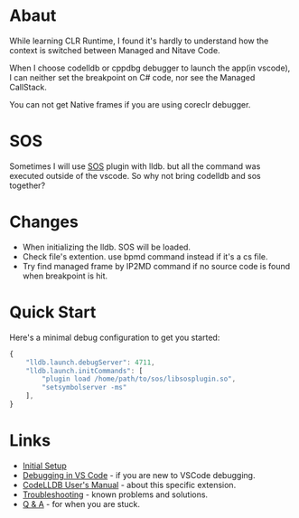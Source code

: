# Abaut
While learning CLR Runtime, I found it's hardly to understand how the context is switched between Managed and Nitave Code.

When I choose codelldb or cppdbg debugger to launch the app(in vscode), I can neither set the breakpoint on C# code, nor see the Managed CallStack.

You can not get Native frames if you are using coreclr debugger.

# SOS
Sometimes I will use [SOS](https://github.com/dotnet/diagnostics) plugin with lldb. but all the command was executed outside of the vscode.
So why not bring codelldb and sos together?

# Changes
- When initializing the lldb. SOS will be loaded.
- Check file's extention. use bpmd command instead if it's a cs file.
- Try find managed frame by IP2MD command if no source code is found when breakpoint is hit.

# Quick Start
Here's a minimal debug configuration to get you started:
```javascript
{
    "lldb.launch.debugServer": 4711,
    "lldb.launch.initCommands": [
        "plugin load /home/path/to/sos/libsosplugin.so",
        "setsymbolserver -ms"
    ],
}
```

# Links
- [Initial Setup](https://github.com/vadimcn/vscode-lldb/wiki/Setup)
- [Debugging in VS Code](https://code.visualstudio.com/docs/editor/debugging) - if you are new to VSCode debugging.
- [CodeLLDB User's Manual](MANUAL.md) - about this specific extension.
- [Troubleshooting](https://github.com/vadimcn/vscode-lldb/wiki/Troubleshooting) - known problems and solutions.
- [Q & A](https://stackoverflow.com/questions/tagged/visual-studio-code+codelldb) - for when you are stuck.



